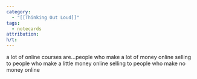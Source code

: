 ```yaml
---
category:
  - "[[Thinking Out Loud]]"
tags:
  - notecards
attribution: 
h/t:
---
```


a lot of online courses are...people who make a lot of money online selling to people who make a little money online selling to people who make no money online

